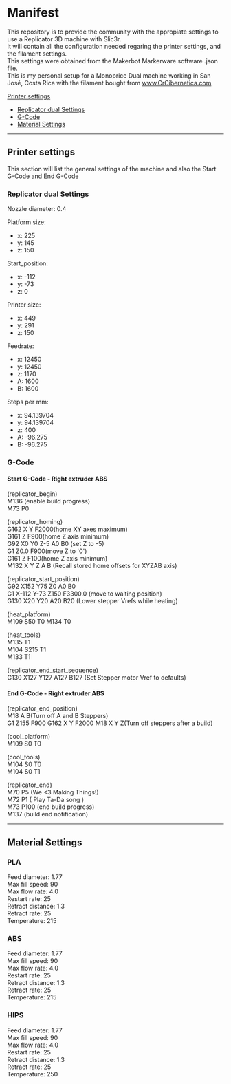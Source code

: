 # Manifest 
This repository is to provide the community with the appropiate settings to use a Replicator 3D machine with Slic3r.  
It will contain all the configuration needed regaring the printer settings, and the filament settings.  
This settings were obtained from the Makerbot Markerware software .json file.  
This is my personal setup for a Monoprice Dual machine working in San José, Costa Rica with the filament bought from www.CrCibernetica.com  

[Printer settings](#printer-settings)
  * [Replicator dual Settings](#replicator-dual-settings)
  * [G-Code](#g-code)
  * [Material Settings](#material-settings)


---

## Printer settings  
This section will list the general settings of the machine and also the Start G-Code and End G-Code  
### Replicator dual Settings  
Nozzle diameter: 0.4  

Platform size:
  * x: 225 
  * y: 145 
  * z: 150
  
Start_position:
  * x: -112 
  * y: -73 
  * z: 0
  
Printer size:
  * x: 449 
  * y: 291 
  * z: 150
  
Feedrate:
  * x: 12450 
  * y: 12450 
  * z: 1170 
  * A: 1600 
  * B: 1600
  
Steps per mm:
  * x: 94.139704 
  * y: 94.139704 
  * z: 400 
  * A: -96.275 
  * B: -96.275

### G-Code 
#### Start G-Code - Right extruder ABS 
(replicator_begin)  
M136 (enable build progress)  
M73 P0  

(replicator_homing)  
G162 X Y F2000(home XY axes maximum)   
G161 Z F900(home Z axis minimum)  
G92 X0 Y0 Z-5 A0 B0 (set Z to -5)  
G1 Z0.0 F900(move Z to '0')  
G161 Z F100(home Z axis minimum)  
M132 X Y Z A B (Recall stored home offsets for XYZAB axis)  

(replicator_start_position)  
G92 X152 Y75 Z0 A0 B0  
G1 X-112 Y-73 Z150 F3300.0 (move to waiting position)  
G130 X20 Y20 A20 B20 (Lower stepper Vrefs while heating)  

(heat_platform)  
M109 S50 T0 M134 T0  

(heat_tools)  
M135 T1  
M104 S215 T1  
M133 T1  

(replicator_end_start_sequence)  
G130 X127 Y127 A127 B127 (Set Stepper motor Vref to defaults)  

#### End G-Code - Right extruder ABS 
(replicator_end_position)  
M18 A B(Turn off A and B Steppers)  
G1 Z155 F900 G162 X Y F2000 M18 X Y Z(Turn off steppers after a build)  

(cool_platform)  
M109 S0 T0  

(cool_tools)  
M104 S0 T0  
M104 S0 T1  

(replicator_end)  
M70 P5 (We <3 Making Things!)  
M72 P1 ( Play Ta-Da song )  
M73 P100 (end build progress)  
M137 (build end notification)  

---

## Material Settings
### PLA
Feed diameter: 1.77  
Max fill speed: 90  
Max flow rate: 4.0  
Restart rate: 25  
Retract distance: 1.3  
Retract rate: 25  
Temperature: 215  

### ABS
Feed diameter: 1.77  
Max fill speed: 90  
Max flow rate: 4.0  
Restart rate: 25  
Retract distance: 1.3  
Retract rate: 25  
Temperature: 215  

### HIPS
Feed diameter: 1.77  
Max fill speed: 90  
Max flow rate: 4.0  
Restart rate: 25  
Retract distance: 1.3  
Retract rate: 25  
Temperature: 250  